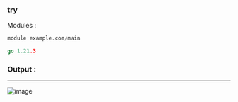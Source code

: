 ### try
Modules :
```go
module example.com/main

go 1.21.3

```
### Output :
_________________________
![image](https://github.com/zahsey/try/blob/main/Output.PNG?raw=true)
